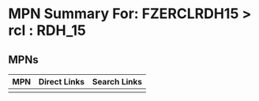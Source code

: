 



# MPN Summary For: FZERCLRDH15 > rcl : RDH_15

## MPNs
  

|MPN|Direct Links|Search Links|
| :--- | :--- | :--- |
||||
